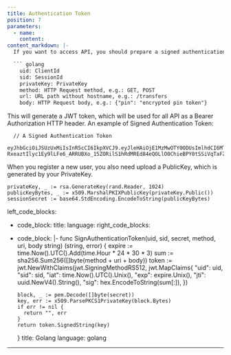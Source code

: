 ```yaml
---
title: Authentication Token
position: 7
parameters:
  - name:
    content:
content_markdown: |-
  If you want to access API, you should prepare a signed authentication token, which contains all of following informations. Privatekey is generated using RSA PKCS#1 v1.5. Document from Golang: [https://golang.org/pkg/crypto/rsa/](https://golang.org/pkg/crypto/rsa/).

  ``` golang
    uid: ClientId
    sid: SessionId
    privateKey: PrivateKey
    method: HTTP Request method, e.g.: GET, POST
    url: URL path without hostname, e.g.: /transfers
    body: HTTP Request body, e.g.: {"pin": "encrypted pin token"}
  ```

  This will generate a JWT token, which will be used for all API as a Bearer Authorization HTTP header. An example of Signed Authentication Token:

  ```golang
    // A Signed Authentication Token
    eyJhbGciOiJSUzUxMiIsInR5cCI6IkpXVCJ9.eyJleHAiOjE1MzMwOTY0ODUsImlhdCI6MTUyNTMyMDQ4NSwianRpIjoiMjU5NGFkNTctOWRhZC00MjRmLTg1OTUtYjE0NzI3ZTI0ZTYxIiwic2lkIjoiYzA5Y2YzMTMtN2RlZC00MjVkLWFkM2YtYTFjZTRjZmQ1ZTVlIiwic2lnIjoiODVkZDIzOGE5ODM0NzE3ZGMxM2QzODQ0ZjYzYTFmZWUxM2Q4MmQyZTZjMmVlNDRlYWM3Yzc5MGY1ZGIyNWY4OCIsInVpZCI6Ijg5ZTBiZGVlLWMzNTUtNDdmMi05NDVhLWJlNDhiZTg3NTYwNiJ9.PYg6Cx5grs0flJe862R3VLEWKyTZPcXOGYF9RouztgR_mi3kleIzJt4vCwUZI9F7QrHBFMtTc3_wG_ymnnjsmnm0pBdoON4I-RxeaztIlyc1Ey9lLFe6_ARRUBXo_15ZORilS1hRdMREd84eQOLlO0ChieBPY0tSSiVqTaFZt3Q
  ```
  When you register a new user, you also need upload a PublicKey, which is generated by your PrivateKey.

  ```golang
  privateKey, _ := rsa.GenerateKey(rand.Reader, 1024)
  publicKeyBytes, _ := x509.MarshalPKIXPublicKey(privateKey.Public())
  sessionSecret := base64.StdEncoding.EncodeToString(publicKeyBytes)
  ```

left_code_blocks:
  - code_block:
    title:
    language:
right_code_blocks:
  - code_block: |-
      func SignAuthenticationToken(uid, sid, secret, method, uri, body string) (string, error) {
        expire := time.Now().UTC().Add(time.Hour * 24 * 30 * 3)
        sum := sha256.Sum256([]byte(method + uri + body))
        token := jwt.NewWithClaims(jwt.SigningMethodRS512, jwt.MapClaims{
          "uid": uid,
          "sid": sid,
          "iat": time.Now().UTC().Unix(),
          "exp": expire.Unix(),
          "jti": uuid.NewV4().String(),
          "sig": hex.EncodeToString(sum[:]),
        })

        block, _ := pem.Decode([]byte(secret))
        key, err := x509.ParsePKCS1PrivateKey(block.Bytes)
        if err != nil {
          return "", err
        }
        return token.SignedString(key)
      }
    title: Golang
    language: golang
---
```

